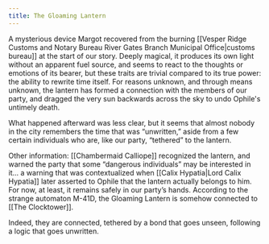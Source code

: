 ```yaml
---
title: The Gloaming Lantern
---
```


A mysterious device Margot recovered from the burning [[Vesper Ridge Customs and Notary Bureau River Gates Branch Municipal Office|customs bureau]] at the start of our story. Deeply magical, it produces its own light without an apparent fuel source, and seems to react to the thoughts or emotions of its bearer, but these traits are trivial compared to its true power: the ability to rewrite time itself. For reasons unknown, and through means unknown, the lantern has formed a connection with the members of our party, and dragged the very sun backwards across the sky to undo Ophile's untimely death.

What happened afterward was less clear, but it seems that almost nobody in the city remembers the time that was “unwritten,” aside from a few certain individuals who are, like our party, “tethered” to the lantern.

Other information: [[Chambermaid Calliope]] recognized the lantern, and warned the party that some “dangerous individuals” may be interested in it... a warning that was contextualized when [[Calix Hypatia|Lord Calix Hypatia]] later asserted to Ophile that the lantern actually belongs to him. For now, at least, it remains safely in our party’s hands. According to the strange automaton M-41D, the Gloaming Lantern is somehow connected to [[The Clocktower]].

Indeed, they are connected, tethered by a bond that goes unseen, following a logic that goes unwritten.